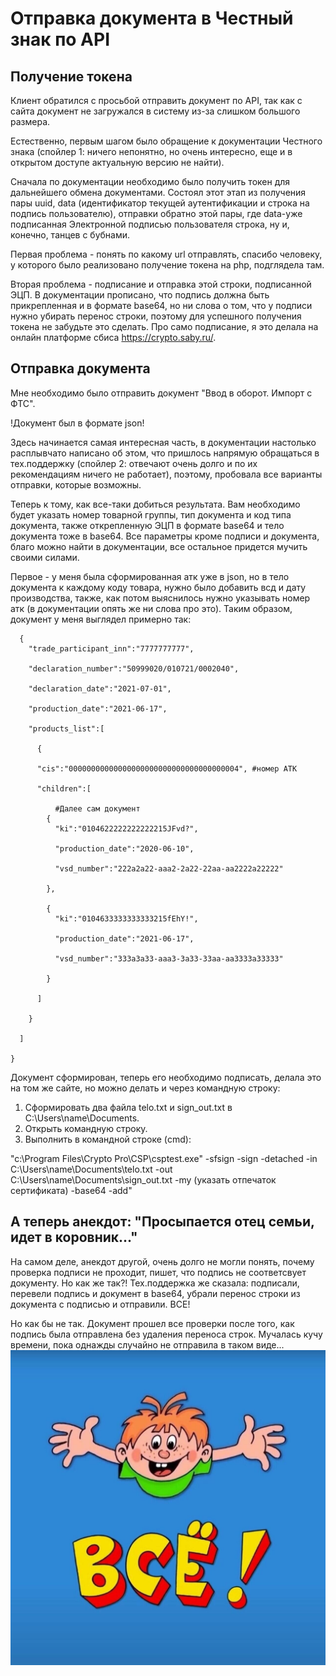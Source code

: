 # Отправка документа в Честный знак по API
## Получение токена
Клиент обратился с просьбой отправить документ по API, так как с сайта документ не загружался в систему из-за слишком большого размера. 

Естественно, первым шагом было обращение к документации Честного знака (спойлер 1: ничего непонятно, но очень интересно, еще и в открытом доступе актуальную версию не найти). 

Сначала по документации необходимо было получить токен для дальнейшего обмена документами. Состоял этот этап из получения пары uuid, data (идентификатор текущей аутентификации и строка на подпись пользователю), отправки обратно этой пары, где data-уже подписанная Электронной подписью пользователя строка, ну и, конечно, танцев с бубнами. 

Первая проблема - понять по какому url отправлять, спасибо человеку, у которого было реализовано получение токена на php, подглядела там. 

Вторая проблема - подписание и отправка этой строки, подписанной ЭЦП. В документации прописано, что подпись должна быть прикрепленная и в формате base64, но ни слова о том, что у подписи нужно убирать перенос строки, поэтому для успешного получения токена не забудьте это сделать. Про само подписание, я это делала на онлайн платформе сбиса https://crypto.saby.ru/.

## Отправка документа
Мне необходимо было отправить документ "Ввод в оборот. Импорт с ФТС". 

!Документ был в формате json!

Здесь начинается самая интересная часть, в документации настолько расплывчато написано об этом, что пришлось напрямую обращаться в тех.поддержку (спойлер 2: отвечают очень долго и по их рекомендациям ничего не работает), поэтому, пробовала все варианты отправки, которые возможны. 

Теперь к тому, как все-таки добиться результата. Вам необходимо будет указать номер товарной группы, тип документа и код типа документа, также открепленную ЭЦП в формате base64 и тело документа тоже в base64. Все параметры кроме подписи и документа, благо можно найти в документации, все остальное придется мучить своими силами. 

Первое - у меня была сформированная атк уже в json, но в тело документа к каждому коду товара, нужно было добавить всд и дату производства, также, как потом выяснилось нужно указывать номер атк (в документации опять же ни слова про это). Таким образом, документ у меня выглядел примерно так:

  

      {
        "trade_participant_inn":"7777777777",
        
        "declaration_number":"50999020/010721/0002040",
        
        "declaration_date":"2021-07-01",
        
        "production_date":"2021-06-17",
        
        "products_list":[
    
          {
      
          "cis":"00000000000000000000000000000000000004", #номер АТК
          
          "children":[ 
          
              #Далее сам документ
            {
              "ki":"0104622222222222215JFvd?",
              
              "production_date":"2020-06-10",
              
              "vsd_number":"222a2a22-aaa2-2a22-22aa-aa2222a22222"
              
            },
            
            {
              "ki":"0104633333333333215fEhY!",
              
              "production_date":"2021-06-17",
              
              "vsd_number":"333a3a33-aaa3-3a33-33aa-aa3333a33333"
              
            }
            
          ]
        
        }
        
      ]
      
    }


Документ сформирован, теперь его необходимо подписать, делала это на том же сайте, но можно делать и через командную строку:

1. Сформировать два файла telo.txt и sign_out.txt в C:\Users\name\Documents.
2. Открыть командную строку.
3. Выполнить в командной строке (cmd):

"c:\Program Files\Crypto Pro\CSP\csptest.exe" -sfsign -sign -detached -in C:\Users\name\Documents\telo.txt -out C:\Users\name\Documents\sign_out.txt -my (указать отпечаток сертификата) -base64 -add"


## А теперь анекдот: "Просыпается отец семьи, идет в коровник..."
На самом деле, анекдот другой, очень долго не могли понять, почему проверка подписи не проходит, пишет, что подпись не соответсвует документу. Но как же так?! Тех.поддержка же сказала: подписали, перевели подпись и документ в base64, убрали перенос строки из документа с подписью и отправили. ВСЕ! 

Но как бы не так. Документ прошел все проверки после того, как подпись была отправлена без удаления переноса строк. Мучалась кучу времени, пока однажды случайно не отправила в таком виде...
![Alt Text](https://github.com/Maxan21/Working_with_the_Honest_Sign_API/blob/main/main.jpg)

